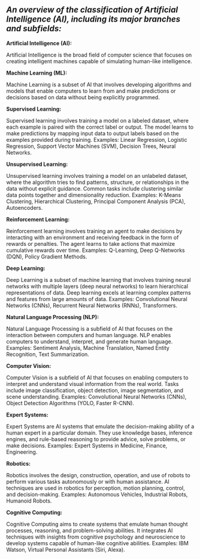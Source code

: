 *An overview of the classification of Artificial Intelligence (AI), including its major branches and subfields:*
------------------------------------------------------------------------------------------------------------------
**Artificial Intelligence (AI):**

Artificial Intelligence is the broad field of computer science that focuses on creating intelligent machines capable of simulating human-like intelligence.

  **Machine Learning (ML):**

Machine Learning is a subset of AI that involves developing algorithms and models that enable computers to learn from and make predictions or decisions based on data without being explicitly programmed.

   **Supervised Learning:**

Supervised learning involves training a model on a labeled dataset, where each example is paired with the correct label or output. The model learns to make predictions by mapping input data to output labels based on the examples provided during training.
Examples: Linear Regression, Logistic Regression, Support Vector Machines (SVM), Decision Trees, Neural Networks.

**Unsupervised Learning:**

Unsupervised learning involves training a model on an unlabeled dataset, where the algorithm tries to find patterns, structure, or relationships in the data without explicit guidance.
Common tasks include clustering similar data points together and dimensionality reduction.
Examples: K-Means Clustering, Hierarchical Clustering, Principal Component Analysis (PCA), Autoencoders.

**Reinforcement Learning:**

Reinforcement learning involves training an agent to make decisions by interacting with an environment and receiving feedback in the form of rewards or penalties.
The agent learns to take actions that maximize cumulative rewards over time.
Examples: Q-Learning, Deep Q-Networks (DQN), Policy Gradient Methods.

**Deep Learning:**

Deep Learning is a subset of machine learning that involves training neural networks with multiple layers (deep neural networks) to learn hierarchical representations of data.
Deep learning excels at learning complex patterns and features from large amounts of data.
Examples: Convolutional Neural Networks (CNNs), Recurrent Neural Networks (RNNs), Transformers.

**Natural Language Processing (NLP):**

Natural Language Processing is a subfield of AI that focuses on the interaction between computers and human language.
NLP enables computers to understand, interpret, and generate human language.
Examples: Sentiment Analysis, Machine Translation, Named Entity Recognition, Text Summarization.

**Computer Vision:**

Computer Vision is a subfield of AI that focuses on enabling computers to interpret and understand visual information from the real world.
Tasks include image classification, object detection, image segmentation, and scene understanding.
Examples: Convolutional Neural Networks (CNNs), Object Detection Algorithms (YOLO, Faster R-CNN).

**Expert Systems:**

Expert Systems are AI systems that emulate the decision-making ability of a human expert in a particular domain.
They use knowledge bases, inference engines, and rule-based reasoning to provide advice, solve problems, or make decisions.
Examples: Expert Systems in Medicine, Finance, Engineering.

**Robotics:**

Robotics involves the design, construction, operation, and use of robots to perform various tasks autonomously or with human assistance.
AI techniques are used in robotics for perception, motion planning, control, and decision-making.
Examples: Autonomous Vehicles, Industrial Robots, Humanoid Robots.

**Cognitive Computing:**

Cognitive Computing aims to create systems that emulate human thought processes, reasoning, and problem-solving abilities.
It integrates AI techniques with insights from cognitive psychology and neuroscience to develop systems capable of human-like cognitive abilities.
Examples: IBM Watson, Virtual Personal Assistants (Siri, Alexa).

